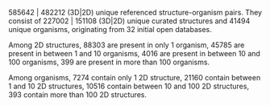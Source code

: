 585642 | 482212 (3D|2D) unique referenced structure-organism pairs. 
 They consist of 
 227002 | 151108 (3D|2D) unique curated structures and 
 41494 unique organisms,
 originating from 
 32 initial open databases. 
 
 Among 2D structures, 
 88303 are present in only 1 organism, 
 45785 are present in between 1 and 10 organisms, 
 4016 are present in between 10 and 100 organisms, 
 399 are present in more than 100 organisms. 
 
 Among organisms, 
 7274 contain only 1 2D structure, 
 21160 contain between 1 and 10 2D structures, 
 10516 contain between 10 and 100 2D structures, 
 393 contain more than 100 2D structures. 
